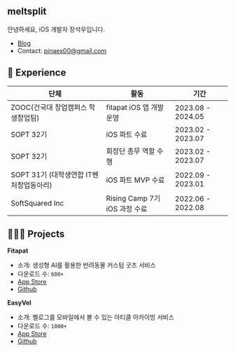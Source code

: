 ## meltsplit
안녕하세요, iOS 개발자 장석우입니다.

- [Blog](https://velog.io/@melt)
- Contact: pinaex00@gmail.com

## 🌿 Experience
|단체|활동|기간|
|------|---|---|
|ZOOC(건국대 창업캠퍼스 학생창업팀)| fitapat iOS 앱 개발 운영 |2023.08 - 2024.05|
|SOPT 32기| iOS 파트 수료|2023.02 - 2023.07|
|SOPT 32기|회장단 총무 역할 수행|2023.02 - 2023.07|
|SOPT 31기 (대학생연합 IT벤처창업동아리)|iOS 파트 MVP 수료|2022.09 - 2023.01|
|SoftSquared Inc|Rising Camp 7기 iOS 과정 수료|2022.06 - 2022.08|


## 🧑🏻‍💻 Projects
**Fitapat** 
- 소개: 생성형 AI를 활용한 반려동물 커스텀 굿즈 서비스
- 다운로드 수: `600+`
- [App Store](https://apps.apple.com/kr/app/zooc/id1669547675)
- [Github](https://github.com/meltsplit/Fitapat)

**EasyVel** 
- 소개: 벨로그를 모바일에서 볼 수 있는 아티클 아카이빙 서비스
- 다운로드 수: `1000+`
- [App Store](https://apps.apple.com/kr/app/%EC%9D%B4%EC%A7%80%EB%B2%A8-easyvel/id6448953485)
- [Github](https://github.com/SSUDevelog/EasyVel-iOS)
